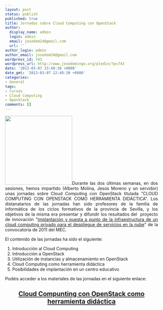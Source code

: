 ```yaml
---
layout: post
status: publish
published: true
title: Jornadas sobre Cloud Computing con OpenStack
author:
  display_name: admin
  login: admin
  email: josedom24@gmail.com
  url: ''
author_login: admin
author_email: josedom24@gmail.com
wordpress_id: 743
wordpress_url: http://www.josedomingo.org/pledin/?p=743
date: '2013-03-07 23:40:30 +0000'
date_gmt: '2013-03-07 22:40:30 +0000'
categories:
- General
tags:
- Cursos
- Cloud Computing
- OpenStack
comments: []
---
```

<p style="text-align: center;">
<p style="text-align: justify;"><img class="aligncenter" title="os" src="http://3.bp.blogspot.com/-2g3t_foPhpo/T_SvwDsnxuI/AAAAAAAAAOM/Yu_cGAloFts/s1600/OpenStackLogo.jpg" alt="" width="221" height="227" />Durante las dos &uacute;ltimas semanas, en dos sesiones, hemos impartido (Alberto Molina, Jes&uacute;s Moreno y un servidor) unas jornadas sobre Cloud Computing con OpenStack titulada "CLOUD COMPUTING CON OPENSTACK COMO HERRAMIENTA DID&Aacute;CTICA". Los distanatarios de las jornadas han sido profesores de la familia de inform&aacute;tica de los ciclos formativos de la provincia de Sevilla, y los objetivos de la misma era presentar y difundir los resultados del &nbsp;proyecto de innovaci&oacute;n "<a href="http://www.josedomingo.org/cloud">Implantaci&oacute;n y puesta a punto de la infraestructura de un cloud computing privado para el despliegue de servicios en la nube</a>" de la convocatoria de 2011 del MEC.</p>
<p>El contenido de las jornadas ha sido el siguiente:</p>
<ol>
<li>Introducci&oacute;n al Cloud Computing</li>
<li>Introducci&oacute;n a OpenStack</li>
<li>Utilizaci&oacute;n de instancias y almacenamiento en OpenStack</li>
<li>Cloud Computing como herramienta did&aacute;ctica</li>
<li>Posibilidades de implantaci&oacute;n en un centro educativo</li>
</ol>
<p>Pod&eacute;is acceder a los materiales de las jornadas en el siguiente enlace:</p>
<h2 style="text-align: center;"><a href="http://www.josedomingo.org/web/course/view.php?id=70">Cloud Compunting con OpenStack como herramienta did&aacute;ctica</a></h2>

